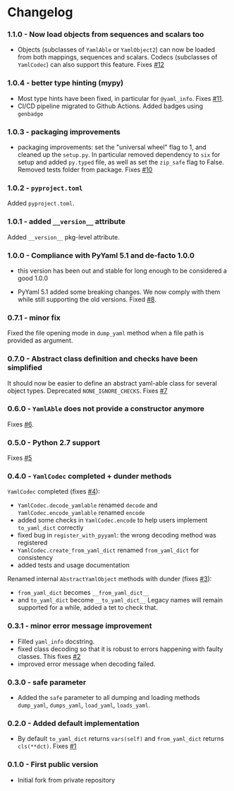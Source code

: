 # Changelog

### 1.1.0 - Now load objects from sequences and scalars too

 - Objects (subclasses of `YamlAble` or `YamlObject2`) can now be loaded from both mappings, sequences and scalars. Codecs (subclasses of `YamlCodec`) can also support this feature. Fixes [#12](https://github.com/smarie/python-yamlable/issues/12)

### 1.0.4 - better type hinting (mypy)

 - Most type hints have been fixed, in particular for `@yaml_info`. Fixes [#11](https://github.com/smarie/python-yamlable/issues/11).
 - CI/CD pipeline migrated to Github Actions. Added badges using `genbadge`

### 1.0.3 - packaging improvements

 - packaging improvements: set the "universal wheel" flag to 1, and cleaned up the `setup.py`. In particular removed dependency to `six` for setup and added `py.typed` file, as well as set the `zip_safe` flag to False. Removed tests folder from package. Fixes [#10](https://github.com/smarie/python-yamlable/issues/10)

### 1.0.2 - `pyproject.toml`

Added `pyproject.toml`.

### 1.0.1 - added `__version__` attribute

Added `__version__` pkg-level attribute.

### 1.0.0 - Compliance with PyYaml 5.1 and de-facto 1.0.0

 * this version has been out and stable for long enough to be considered a good 1.0.0

 * PyYaml 5.1 added some breaking changes. We now comply with them while still supporting the old versions. Fixed [#8](https://github.com/smarie/python-yamlable/issues/8).

### 0.7.1 - minor fix

Fixed the file opening mode in `dump_yaml` method when a file path is provided as argument.

### 0.7.0 - Abstract class definition and checks have been simplified

It should now be easier to define an abstract yaml-able class for several object types.
Deprecated `NONE_IGNORE_CHECKS`. Fixes [#7](https://github.com/smarie/python-yamlable/issues/7)

### 0.6.0 - `YamlAble` does not provide a constructor anymore

Fixes [#6](https://github.com/smarie/python-yamlable/issues/6).

### 0.5.0 - Python 2.7 support

Fixes [#5](https://github.com/smarie/python-yamlable/issues/5)

### 0.4.0 - `YamlCodec` completed + dunder methods

`YamlCodec` completed (fixes [#4](https://github.com/smarie/python-yamlable/issues/4)):
 - `YamlCodec.decode_yamlable` renamed `decode` and `YamlCodec.encode_yamlable` renamed `encode`
 - added some checks in `YamlCodec.encode` to help users implement `to_yaml_dict` correctly
 - fixed bug in `register_with_pyyaml`: the wrong decoding method was registered
 - `YamlCodec.create_from_yaml_dict` renamed `from_yaml_dict` for consistency
 - added tests and usage documentation
 
Renamed internal `AbstractYamlObject` methods with dunder (fixes [#3](https://github.com/smarie/python-yamlable/issues/3)): 
 - `from_yaml_dict` becomes `__from_yaml_dict__` 
 - and `to_yaml_dict` become `__to_yaml_dict__`
Legacy names will remain supported for a while, added a tet to check that.


### 0.3.1 - minor error message improvement

 * Filled `yaml_info` docstring.
 * fixed class decoding so that it is robust to errors happening with faulty classes. This fixes [#2](https://github.com/smarie/python-yamlable/issues/2)
 * improved error message when decoding failed.

### 0.3.0 - safe parameter

 * Added the `safe` parameter to all dumping and loading methods `dump_yaml`, `dumps_yaml`, `load_yaml`, `loads_yaml`.

### 0.2.0 - Added default implementation

 * By default `to_yaml_dict` returns `vars(self)` and `from_yaml_dict` returns `cls(**dct)`. Fixes [#1](https://github.com/smarie/python-yamlable/issues/1)

### 0.1.0 - First public version

 * Initial fork from private repository
